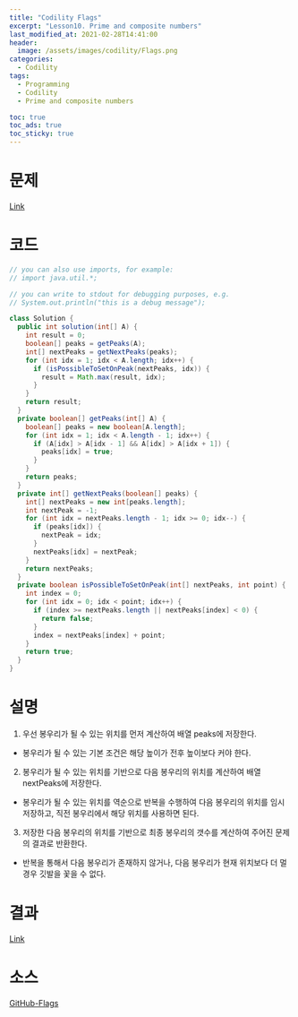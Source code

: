 ```yaml
---
title: "Codility Flags"
excerpt: "Lesson10. Prime and composite numbers"
last_modified_at: 2021-02-28T14:41:00
header:
  image: /assets/images/codility/Flags.png
categories:
  - Codility
tags:
  - Programming
  - Codility
  - Prime and composite numbers

toc: true
toc_ads: true
toc_sticky: true
---
```

# 문제
[Link](https://app.codility.com/programmers/lessons/10-prime_and_composite_numbers/flags/)

# 코드
```java
// you can also use imports, for example:
// import java.util.*;

// you can write to stdout for debugging purposes, e.g.
// System.out.println("this is a debug message");

class Solution {
  public int solution(int[] A) {
    int result = 0;
    boolean[] peaks = getPeaks(A);
    int[] nextPeaks = getNextPeaks(peaks);
    for (int idx = 1; idx < A.length; idx++) {
      if (isPossibleToSetOnPeak(nextPeaks, idx)) {
        result = Math.max(result, idx);
      }
    }
    return result;
  }
  private boolean[] getPeaks(int[] A) {
    boolean[] peaks = new boolean[A.length];
    for (int idx = 1; idx < A.length - 1; idx++) {
      if (A[idx] > A[idx - 1] && A[idx] > A[idx + 1]) {
        peaks[idx] = true;
      }
    }
    return peaks;
  }
  private int[] getNextPeaks(boolean[] peaks) {
    int[] nextPeaks = new int[peaks.length];
    int nextPeak = -1;
    for (int idx = nextPeaks.length - 1; idx >= 0; idx--) {
      if (peaks[idx]) {
        nextPeak = idx;
      }
      nextPeaks[idx] = nextPeak;
    }
    return nextPeaks;
  }
  private boolean isPossibleToSetOnPeak(int[] nextPeaks, int point) {
    int index = 0;
    for (int idx = 0; idx < point; idx++) {
      if (index >= nextPeaks.length || nextPeaks[index] < 0) {
        return false;
      }
      index = nextPeaks[index] + point;
    }
    return true;
  }
}
```

# 설명
1. 우선 봉우리가 될 수 있는 위치를 먼저 계산하여 배열 peaks에 저장한다.
  - 봉우리가 될 수 있는 기본 조건은 해당 높이가 전후 높이보다 커야 한다.
2. 봉우리가 될 수 있는 위치를 기반으로 다음 봉우리의 위치를 계산하여 배열 nextPeaks에 저장한다.
  - 봉우리가 될 수 있는 위치를 역순으로 반복을 수행하여 다음 봉우리의 위치를 임시 저장하고, 직전 봉우리에서 해당 위치를 사용하면 된다.
3. 저장한 다음 봉우리의 위치를 기반으로 최종 봉우리의 갯수를 계산하여 주어진 문제의 결과로 반환한다.
  - 반복을 통해서 다음 봉우리가 존재하지 않거나, 다음 봉우리가 현재 위치보다 더 멀 경우 깃발을 꽃을 수 없다.

# 결과
[Link](https://app.codility.com/demo/results/training7WKQU7-RPG/)

# 소스
[GitHub-Flags](https://github.com/GracefulSoul/Sample/blob/master/src/main/java/gracefulsoul/codility/lesson10/Flags.java)